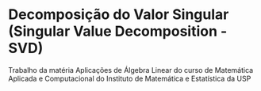 # Decomposição do Valor Singular (Singular Value Decomposition - SVD)


Trabalho da matéria Aplicações de Álgebra Linear do curso de Matemática Aplicada e Computacional do Instituto de Matemática e Estatística da USP 
